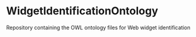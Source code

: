 # WidgetIdentificationOntology
Repository containing the OWL ontology files for Web widget identification
